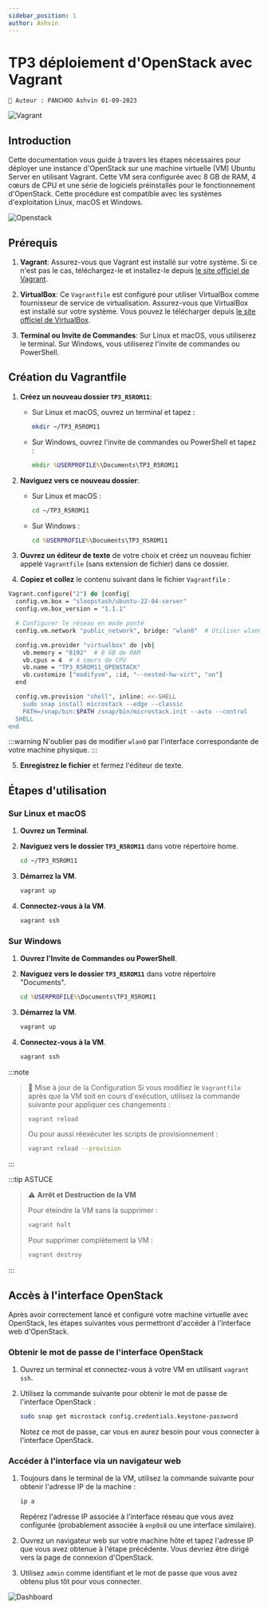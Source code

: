 ```yaml
---
sidebar_position: 1
author: Ashvin
---
```


# TP3 déploiement d'OpenStack avec Vagrant 
`📝 Auteur : PANCHOO Ashvin 01-09-2023`

![Vagrant](https://f4b1.com/files/img/old/vagrant-logo-vm.png)

## Introduction

Cette documentation vous guide à travers les étapes nécessaires pour déployer une instance d'OpenStack sur une machine virtuelle (VM) Ubuntu Server en utilisant Vagrant. Cette VM sera configurée avec 8 GB de RAM, 4 cœurs de CPU et une série de logiciels préinstallés pour le fonctionnement d'OpenStack. Cette procédure est compatible avec les systèmes d'exploitation Linux, macOS et Windows.

![Openstack](https://upload.wikimedia.org/wikipedia/commons/thumb/e/e6/OpenStack%C2%AE_Logo_2016.svg/800px-OpenStack%C2%AE_Logo_2016.svg.png)

## Prérequis

1. **Vagrant**: Assurez-vous que Vagrant est installé sur votre système. Si ce n'est pas le cas, téléchargez-le et installez-le depuis [le site officiel de Vagrant](https://www.vagrantup.com/downloads).

2. **VirtualBox**: Ce `Vagrantfile` est configuré pour utiliser VirtualBox comme fournisseur de service de virtualisation. Assurez-vous que VirtualBox est installé sur votre système. Vous pouvez le télécharger depuis [le site officiel de VirtualBox](https://www.virtualbox.org/wiki/Downloads).

3. **Terminal ou Invite de Commandes**: Sur Linux et macOS, vous utiliserez le terminal. Sur Windows, vous utiliserez l'invite de commandes ou PowerShell.

## Création du Vagrantfile

1. **Créez un nouveau dossier `TP3_R5ROM11`**:
    - Sur Linux et macOS, ouvrez un terminal et tapez :
        ```bash
        mkdir ~/TP3_R5ROM11
        ```
    - Sur Windows, ouvrez l'invite de commandes ou PowerShell et tapez :
        ```cmd
        mkdir %USERPROFILE%\Documents\TP3_R5ROM11
        ```
   
2. **Naviguez vers ce nouveau dossier**:
    - Sur Linux et macOS :
        ```bash
        cd ~/TP3_R5ROM11
        ```
    - Sur Windows :
        ```cmd
        cd %USERPROFILE%\Documents\TP3_R5ROM11
        ```

3. **Ouvrez un éditeur de texte** de votre choix et créez un nouveau fichier appelé `Vagrantfile` (sans extension de fichier) dans ce dossier.

4. **Copiez et collez** le contenu suivant dans le fichier `Vagrantfile` :

```bash
Vagrant.configure("2") do |config|
  config.vm.box = "sloopstash/ubuntu-22-04-server"
  config.vm.box_version = "1.1.1"

  # Configurer le réseau en mode ponté
  config.vm.network "public_network", bridge: "wlan0"  # Utiliser wlan0 pour le pont

  config.vm.provider "virtualbox" do |vb|
    vb.memory = "8192"  # 8 GB de RAM
    vb.cpus = 4  # 4 cœurs de CPU
    vb.name = "TP3_R5ROM11_OPENSTACK"
    vb.customize ["modifyvm", :id, "--nested-hw-virt", "on"]
  end

  config.vm.provision "shell", inline: <<-SHELL
    sudo snap install microstack --edge --classic
    PATH=/snap/bin:$PATH /snap/bin/microstack.init --auto --control
  SHELL
end

```
:::warning 
N'oublier pas de modifier `wlan0` par l'interface correspondante de votre machine physique.
:::

5. **Enregistrez le fichier** et fermez l'éditeur de texte.

## Étapes d'utilisation

### Sur Linux et macOS

1. **Ouvrez un Terminal**.

2. **Naviguez vers le dossier `TP3_R5ROM11`** dans votre répertoire home.

    ```bash
    cd ~/TP3_R5ROM11
    ```

3. **Démarrez la VM**.

    ```bash
    vagrant up
    ```

4. **Connectez-vous à la VM**.

    ```bash
    vagrant ssh
    ```

### Sur Windows

1. **Ouvrez l'Invite de Commandes ou PowerShell**.

2. **Naviguez vers le dossier `TP3_R5ROM11`** dans votre répertoire "Documents".

    ```cmd
    cd %USERPROFILE%\Documents\TP3_R5ROM11
    ```

3. **Démarrez la VM**.

    ```cmd
    vagrant up
    ```

4. **Connectez-vous à la VM**.

    ```cmd
    vagrant ssh
    ```



:::note  
> 🛑 Mise à jour de la Configuration
> Si vous modifiez le `Vagrantfile` après que la VM soit en cours d'exécution, utilisez la commande suivante pour appliquer ces changements :
> 
> ```bash
> vagrant reload
> ```
> 
> Ou pour aussi réexécuter les scripts de provisionnement :
> 
> ```bash
> vagrant reload --provision
> ```
:::

:::tip ASTUCE
> ⚠️ **Arrêt et Destruction de la VM**
> 
> Pour éteindre la VM sans la supprimer :
> 
> ```bash
> vagrant halt
> ```
> 
> Pour supprimer complètement la VM :
> 
> ```bash
> vagrant destroy
> ```
:::

## Accès à l'interface OpenStack

Après avoir correctement lancé et configuré votre machine virtuelle avec OpenStack, les étapes suivantes vous permettront d'accéder à l'interface web d'OpenStack.

### Obtenir le mot de passe de l'interface OpenStack

1. Ouvrez un terminal et connectez-vous à votre VM en utilisant `vagrant ssh`.

2. Utilisez la commande suivante pour obtenir le mot de passe de l'interface OpenStack :

    ```bash
    sudo snap get microstack config.credentials.keystone-password
    ```

    Notez ce mot de passe, car vous en aurez besoin pour vous connecter à l'interface OpenStack.

### Accéder à l'interface via un navigateur web

1. Toujours dans le terminal de la VM, utilisez la commande suivante pour obtenir l'adresse IP de la machine :

    ```bash
    ip a
    ```

    Repérez l'adresse IP associée à l'interface réseau que vous avez configurée (probablement associée à `enp0s8` ou une interface similaire).

2. Ouvrez un navigateur web sur votre machine hôte et tapez l'adresse IP que vous avez obtenue à l'étape précédente. Vous devriez être dirigé vers la page de connexion d'OpenStack.

3. Utilisez `admin` comme identifiant et le mot de passe que vous avez obtenu plus tôt pour vous connecter.

![Dashboard](https://i.ibb.co/Q92vVm9/image.png)
